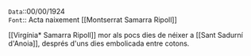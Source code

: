 `Data`::00/00/1924  
`Font`:: Acta naixement [[Montserrat Samarra Ripoll]]
  
[[Virgínia* Samarra Ripoll]] mor als pocs dies de néixer a [[Sant Sadurní d'Anoia]], després d'uns dies embolicada entre cotons.